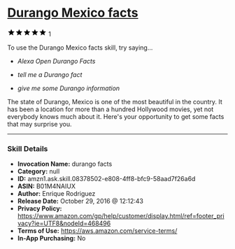 # [Durango Mexico facts](http://alexa.amazon.com/#skills/amzn1.ask.skill.08378502-e808-4ff8-bfc9-58aad7f26a6d)
![5 stars](../../images/ic_star_black_18dp_1x.png)![5 stars](../../images/ic_star_black_18dp_1x.png)![5 stars](../../images/ic_star_black_18dp_1x.png)![5 stars](../../images/ic_star_black_18dp_1x.png)![5 stars](../../images/ic_star_black_18dp_1x.png) 1

To use the Durango Mexico facts skill, try saying...

* *Alexa Open Durango Facts*

* *tell me a Durango fact*

* *give me some Durango information*

The state of Durango, Mexico is one of the most beautiful in the country. It has been a location for more than a hundred Hollywood movies, yet not everybody knows much about it. Here's your opportunity to get some facts that may surprise you.

***

### Skill Details

* **Invocation Name:** durango facts
* **Category:** null
* **ID:** amzn1.ask.skill.08378502-e808-4ff8-bfc9-58aad7f26a6d
* **ASIN:** B01M4NAIUX
* **Author:** Enrique Rodriguez
* **Release Date:** October 29, 2016 @ 12:12:43
* **Privacy Policy:** https://www.amazon.com/gp/help/customer/display.html/ref=footer_privacy?ie=UTF8&nodeId=468496
* **Terms of Use:** https://aws.amazon.com/service-terms/
* **In-App Purchasing:** No
